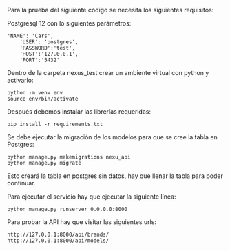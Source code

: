 Para la prueba del siguiente código se necesita los siguientes requisitos:

Postgresql  12 con lo siguientes parámetros:
        
	'NAME': 'Cars',
        'USER': 'postgres',
        'PASSWORD':'test',
        'HOST':'127.0.0.1',
        'PORT':'5432'

Dentro de la carpeta nexus_test crear un ambiente virtual con python y activarlo:
	
	python -m venv env
	source env/bin/activate

Después debemos instalar las librerías requeridas:
	
	pip install -r requirements.txt

Se debe ejecutar la migración de los modelos para que se cree la tabla en Postgres:

	python manage.py makemigrations nexu_api
	python manage.py migrate

Esto creará la tabla en postgres sin datos, hay que llenar la tabla para poder continuar.

Para ejecutar el servicio hay que ejecutar la siguiente línea:
	
	python manage.py runserver 0.0.0.0:8000


Para probar la API hay que visitar las siguientes urls:

	http://127.0.0.1:8000/api/brands/
	http://127.0.0.1:8000/api/models/

